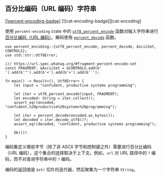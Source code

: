 ## 百分比编码（URL 编码）字符串

<!--
> [encoding/string/percent-encode.md](https://github.com/rust-lang-nursery/rust-cookbook/blob/master/src/encoding/string/percent-encode.md)
> <br />
> commit 203b1085212a7b857d9a29bdc6a763515e77e0f9 - 2020.06.08
-->

[![percent-encoding-badge]][percent-encoding] [![cat-encoding-badge]][cat-encoding]

使用 `percent-encoding` crate 中的 [`utf8_percent_encode`] 函数对输入字符串进行[百分比编码（URL 编码）][percent-encoding]。解码使用 [`percent_decode`] 函数。

```rust,edition2018
use percent_encoding::{utf8_percent_encode, percent_decode, AsciiSet, CONTROLS};
use std::str::Utf8Error;

/// https://url.spec.whatwg.org/#fragment-percent-encode-set
const FRAGMENT: &AsciiSet = &CONTROLS.add(b' ').add(b'"').add(b'<').add(b'>').add(b'`');

fn main() -> Result<(), Utf8Error> {
    let input = "confident, productive systems programming";

    let iter = utf8_percent_encode(input, FRAGMENT);
    let encoded: String = iter.collect();
    assert_eq!(encoded, "confident,%20productive%20systems%20programming");

    let iter = percent_decode(encoded.as_bytes());
    let decoded = iter.decode_utf8()?;
    assert_eq!(decoded, "confident, productive systems programming");

    Ok(())
}
```

编码集定义哪些字节（除了非 ASCII 字节和控制键之外）需要进行百分比编码（URL 编码），这个集合的选择取决于上下文。例如，`url` 对 URL 路径中的 `?` 编码，而不对查询字符串中的 `?` 编码。

编码的返回值是 `&str` 切片的迭代器，然后聚集为一个字符串 `String`。

[`percent_decode`]: https://docs.rs/percent-encoding/*/percent_encoding/fn.percent_decode.html
[`utf8_percent_encode`]: https://docs.rs/percent-encoding/*/percent_encoding/fn.utf8_percent_encode.html

[percent-encoding]: https://en.wikipedia.org/wiki/Percent-encoding

